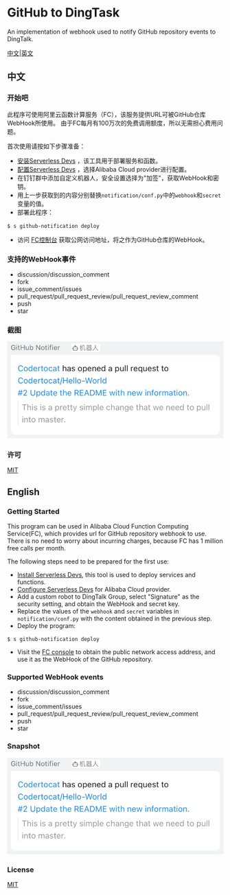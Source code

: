 # GitHub to DingTask

An implementation of webhook used to notify GitHub repository events to DingTalk.

[中文](#中文)|[英文](#English)

## 中文

### 开始吧

此程序可使用阿里云函数计算服务（FC），该服务提供URL可被GitHub仓库WebHook所使用。 由于FC每月有100万次的免费调用额度，所以无需担心费用问题。

首次使用请按如下步骤准备：

- [安装Serverless Devs](https://help.aliyun.com/document_detail/195474.html) ，该工具用于部署服务和函数。
- [配置Serverless Devs](https://help.aliyun.com/document_detail/295894.html) ，选择Alibaba Cloud
  provider进行配置。
- 在钉钉群中添加自定义机器人，安全设置选择为"加签"，获取WebHook和密钥。
- 用上一步获取到的内容分别替换`notification/conf.py`中的`webhook`和`secret`变量的值。
- 部署此程序：

```shell
$ s github-notification deploy
```

- 访问 [FC控制台](https://fcnext.console.aliyun.com/cn-beijing/services/github-notification/function-detail/dingtalk/LATEST?tab=trigger)
获取公网访问地址，将之作为GitHub仓库的WebHook。

### 支持的WebHook事件

- discussion/discussion_comment
- fork
- issue_comment/issues
- pull_request/pull_request_review/pull_request_review_comment
- push
- star

### 截图
![](github-notifier-snapshot.jpg)

### 许可

[MIT](LICENSE)

## English

### Getting Started

This program can be used in Alibaba Cloud Function Computing Service(FC), which provides url for
GitHub repository webhook to use. There is no need to worry about incurring charges, because FC has
1 million free calls per month.

The following steps need to be prepared for the first use:

- [Install Serverless Devs](https://www.alibabacloud.com/help/doc-detail/195474.html), this tool is
  used to deploy services and functions.
- [Configure Serverless Devs](https://www.alibabacloud.com/help/doc-detail/295894.html)
  for Alibaba Cloud provider.
- Add a custom robot to DingTalk Group, select "Signature" as the security setting, and obtain the
  WebHook and secret key.
- Replace the values ​​of the `webhook` and `secret` variables in `notification/conf.py` with the
  content obtained in the previous step.
- Deploy the program:

```shell
$ s github-notification deploy
```

- Visit the [FC console](https://fcnext.console.aliyun.com/cn-beijing/services/github-notification/function-detail/dingtalk/LATEST?tab=trigger)
  to obtain the public network access address, and use it as the WebHook of the GitHub repository.

### Supported WebHook events

- discussion/discussion_comment
- fork
- issue_comment/issues
- pull_request/pull_request_review/pull_request_review_comment
- push
- star

### Snapshot
![](github-notifier-snapshot.jpg)

### License

[MIT](LICENSE)
